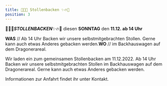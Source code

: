 ```yaml
---
title: 🎄🔥✨ Stollenbacken ✨🔥🎄
position: 3
---
```


🎄🔥✨***STOLLENBACKEN***✨🔥🎄 diesen **SONNTAG** den **11.12. ab 14 Uhr** 

**WAS** // Ab 14 Uhr Backen wir unsere selbstmitgebrachten Stollen. Gerne kann auch etwas Anderes gebacken werden.**WO** // im Backhauswagen auf dem Dragonerareal.


Wir laden ein zum gemeinsamen Stollenbacken am 11.12.2022. Ab 14 Uhr Backen wir unsere selbstmitgebrachten Stollen im Backhauswagen auf dem Dragonerareal. Gerne kann auch etwas Anderes gebacken werden.

Informationen zur Anfahrt findet ihr unter Kontakt.
